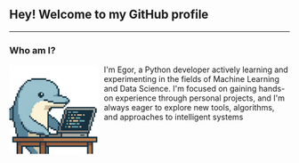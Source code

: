 ## Hey! Welcome to my GitHub profile
---
### Who am I?
<p align="left">
  <img src="images/icon.png" alt="описание" style="float: left; margin-right: 10px;" width="160">
  I'm Egor, a Python developer actively learning and experimenting in the fields of Machine Learning and Data Science. I'm focused on gaining hands-on experience through personal projects, and I'm always eager to explore new tools, algorithms, and approaches to intelligent systems
</p>






<!--
**Eg0Mak/Eg0Mak** is a ✨ _special_ ✨ repository because its `README.md` (this file) appears on your GitHub profile.

Here are some ideas to get you started:

- 🔭 I’m currently working on ...
- 🌱 I’m currently learning ...
- 👯 I’m looking to collaborate on ...
- 🤔 I’m looking for help with ...
- 💬 Ask me about ...
- 📫 How to reach me: ...
- 😄 Pronouns: ...
- ⚡ Fun fact: ...
-->
